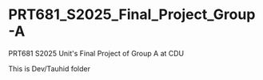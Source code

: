 # PRT681_S2025_Final_Project_Group-A
PRT681 S2025 Unit's Final Project of Group A at CDU

This is Dev/Tauhid folder
